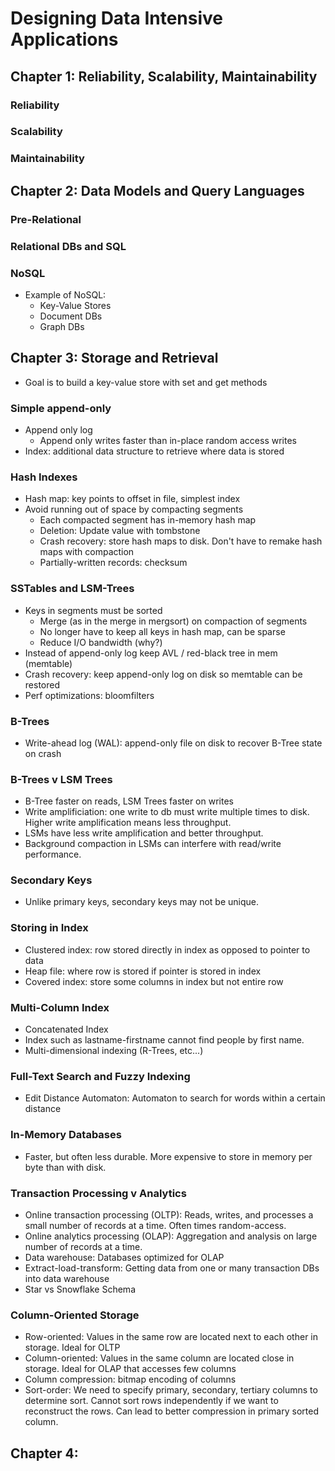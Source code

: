 # Designing Data Intensive Applications
## Chapter 1: Reliability, Scalability, Maintainability
### Reliability
### Scalability 
### Maintainability

## Chapter 2: Data Models and Query Languages
### Pre-Relational
### Relational DBs and SQL
### NoSQL 
* Example of NoSQL:
  * Key-Value Stores
  * Document DBs
  * Graph DBs

## Chapter 3: Storage and Retrieval
* Goal is to build a key-value store with set and get methods
### Simple append-only
* Append only log
  * Append only writes faster than in-place random access writes 
* Index: additional data structure to retrieve where data is stored
### Hash Indexes
* Hash map: key points to offset in file, simplest index
* Avoid running out of space by compacting segments
  * Each compacted segment has in-memory hash map 
  * Deletion: Update value with tombstone
  * Crash recovery: store hash maps to disk. Don't have to remake hash maps with compaction
  * Partially-written records: checksum
### SSTables and LSM-Trees
* Keys in segments must be sorted
  * Merge (as in the merge in mergsort) on compaction of segments
  * No longer have to keep all keys in hash map, can be sparse
  * Reduce I/O bandwidth (why?)
* Instead of append-only log keep AVL / red-black tree in mem (memtable)
* Crash recovery: keep append-only log on disk so memtable can be restored
* Perf optimizations: bloomfilters
### B-Trees
* Write-ahead log (WAL): append-only file on disk to recover B-Tree state on crash
### B-Trees v LSM Trees
* B-Tree faster on reads, LSM Trees faster on writes
* Write amplificiation: one write to db must write multiple times to disk. Higher write amplification means less throughput.
* LSMs have less write amplification and better throughput.
* Background compaction in LSMs can interfere with read/write performance.
### Secondary Keys
* Unlike primary keys, secondary keys may not be unique. 
### Storing in Index
* Clustered index: row stored directly in index as opposed to pointer to data
* Heap file: where row is stored if pointer is stored in index
* Covered index: store some columns in index but not entire row
### Multi-Column Index
* Concatenated Index
 * Index such as lastname-firstname cannot find people by first name.  
* Multi-dimensional indexing (R-Trees, etc...)
### Full-Text Search and Fuzzy Indexing
* Edit Distance Automaton: Automaton to search for words within a certain distance
### In-Memory Databases
* Faster, but often less durable. More expensive to store in memory per byte than with disk.
### Transaction Processing v Analytics 
* Online transaction processing (OLTP): Reads, writes, and processes a small number of records at a time. Often times random-access.
* Online analytics processing (OLAP): Aggregation and analysis on large number of records at a time.
 * Data warehouse: Databases optimized for OLAP
 * Extract-load-transform: Getting data from one or many transaction DBs into data warehouse
* Star vs Snowflake Schema
### Column-Oriented Storage
* Row-oriented: Values in the same row are located next to each other in storage. Ideal for OLTP
* Column-oriented: Values in the same column are located close in storage. Ideal for OLAP that accesses few columns
 * Column compression: bitmap encoding of columns
* Sort-order: We need to specify primary, secondary, tertiary columns to determine sort. Cannot sort rows independently if we want to reconstruct the rows. Can lead to better compression in primary sorted column. 
  
## Chapter 4: 

